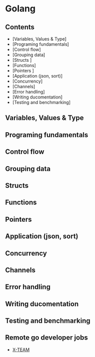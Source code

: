 # Golang 

## Contents
- [Variables, Values & Type]
- [Programing fundamentals]
- [Control flow]
- [Grouping data] 
- [Structs ]
- [Functions]
- [Pointers ]
- [Application (json, sort)]
- [Concurrency] 
- [Channels]
- [Error handling]
- [Writing ducomentation]
- [Testing and benchmarking]

## Variables, Values & Type
## Programing fundamentals
## Control flow
## Grouping data 
## Structs 
## Functions
## Pointers
## Application (json, sort)
## Concurrency
## Channels
## Error handling
## Writing ducomentation
## Testing and benchmarking

## Remote go developer jobs
- [X-TEAM](./xteam.md)
